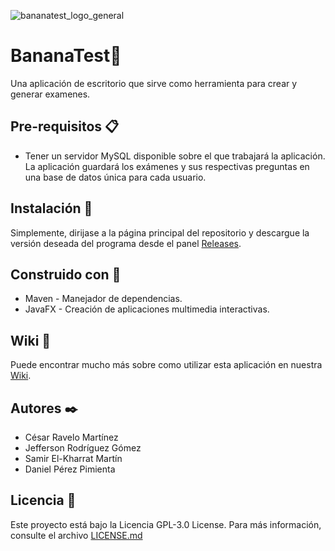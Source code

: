 ![bananatest_logo_general](https://user-images.githubusercontent.com/35785741/109390777-746f8980-790b-11eb-9926-5101c77f1300.png)
# BananaTest:banana:
Una aplicación de escritorio que sirve como herramienta para crear y generar examenes.

## Pre-requisitos :clipboard:

* Tener un servidor MySQL disponible sobre el que trabajará la aplicación. La aplicación guardará los exámenes y sus respectivas preguntas en una base de datos única para cada usuario.

## Instalación :wrench:

Simplemente, dirijase a la página principal del repositorio y descargue la versión deseada del programa desde el panel [Releases](https://github.com/dam-dad/BananaTest/releases).

## Construido con :hammer:

* Maven - Manejador de dependencias.
* JavaFX - Creación de aplicaciones multimedia interactivas.

## Wiki :notebook_with_decorative_cover:

Puede encontrar mucho más sobre como utilizar esta aplicación en nuestra [Wiki](https://github.com/dam-dad/BananaTest/wiki).

## Autores :black_nib:

- César Ravelo Martínez
- Jefferson Rodríguez Gómez
- Samir El-Kharrat Martín
- Daniel Pérez Pimienta

## Licencia :page_with_curl:

Este proyecto está bajo la Licencia GPL-3.0 License. Para más información, consulte el archivo [LICENSE.md](https://github.com/dam-dad/BananaTest/blob/main/LICENSE)
